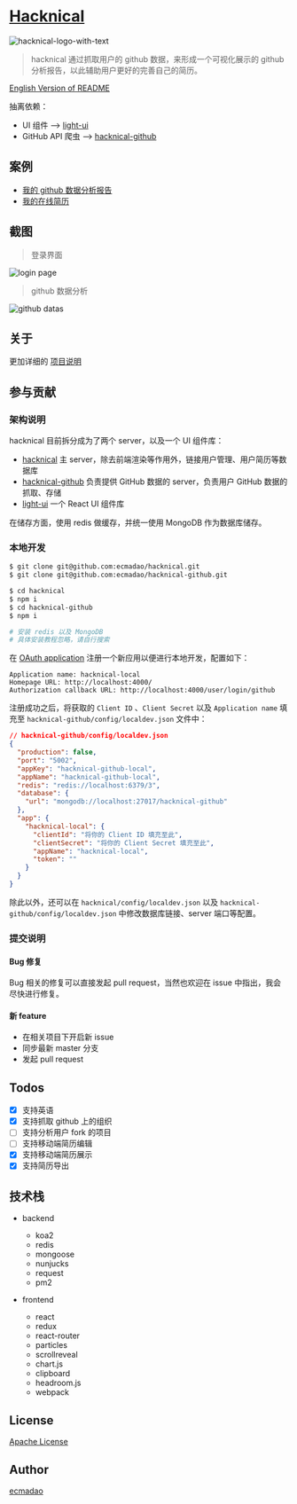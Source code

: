 # [Hacknical](http://hacknical.com?locale=zh)

![hacknical-logo-with-text](./screenshots/logos/hacknical-logo-large.png)

> hacknical 通过抓取用户的 github 数据，来形成一个可视化展示的 github 分析报告，以此辅助用户更好的完善自己的简历。

[English Version of README](../README.md)

抽离依赖：

- UI 组件 --> [light-ui](https://github.com/ecmadao/light-ui)
- GitHub API 爬虫 --> [hacknical-github](https://github.com/ecmadao/hacknical-github)

## 案例

- [我的 github 数据分析报告](http://hacknical.com/ecmadao/github)
- [我的在线简历](http://hacknical.com/ecmadao/resume)

## 截图

> 登录界面

![login page](./screenshots/login-zh.png)

> github 数据分析

![github datas](./screenshots/github-zh.png)

## 关于

更加详细的 [项目说明](./doc/ABOUT-zh.md)

## 参与贡献

### 架构说明

hacknical 目前拆分成为了两个 server，以及一个 UI 组件库：

- [hacknical](https://github.com/ecmadao/hacknical) 主 server，除去前端渲染等作用外，链接用户管理、用户简历等数据库
- [hacknical-github](https://github.com/ecmadao/hacknical-github) 负责提供 GitHub 数据的 server，负责用户 GitHub 数据的抓取、存储
- [light-ui](https://github.com/ecmadao/light-ui) 一个 React UI 组件库

在储存方面，使用 redis 做缓存，并统一使用 MongoDB 作为数据库储存。

### 本地开发

```bash
$ git clone git@github.com:ecmadao/hacknical.git
$ git clone git@github.com:ecmadao/hacknical-github.git

$ cd hacknical
$ npm i
$ cd hacknical-github
$ npm i

# 安装 redis 以及 MongoDB
# 具体安装教程忽略，请自行搜索
```

在 [OAuth application](https://github.com/settings/applications/new) 注册一个新应用以便进行本地开发，配置如下：

```text
Application name: hacknical-local
Homepage URL: http://localhost:4000/
Authorization callback URL: http://localhost:4000/user/login/github
```

注册成功之后，将获取的 `Client ID` 、`Client Secret` 以及 `Application name` 填充至 `hacknical-github/config/localdev.json` 文件中：

```json
// hacknical-github/config/localdev.json
{
  "production": false,
  "port": "5002",
  "appKey": "hacknical-github-local",
  "appName": "hacknical-github-local",
  "redis": "redis://localhost:6379/3",
  "database": {
    "url": "mongodb://localhost:27017/hacknical-github"
  },
  "app": {
    "hacknical-local": {
      "clientId": "将你的 Client ID 填充至此",
      "clientSecret": "将你的 Client Secret 填充至此",
      "appName": "hacknical-local",
      "token": ""
    }
  }
}
```

除此以外，还可以在 `hacknical/config/localdev.json` 以及 `hacknical-github/config/localdev.json` 中修改数据库链接、server 端口等配置。

### 提交说明

#### Bug 修复

Bug 相关的修复可以直接发起 pull request，当然也欢迎在 issue 中指出，我会尽快进行修复。

#### 新 feature

- 在相关项目下开启新 issue
- 同步最新 master 分支
- 发起 pull request

## Todos

- [x] 支持英语
- [x] 支持抓取 github 上的组织
- [ ] 支持分析用户 fork 的项目
- [ ] 支持移动端简历编辑
- [x] 支持移动端简历展示
- [x] 支持简历导出

## 技术栈

- backend

  - koa2
  - redis
  - mongoose
  - nunjucks
  - request
  - pm2

- frontend

  - react
  - redux
  - react-router
  - particles
  - scrollreveal
  - chart.js
  - clipboard
  - headroom.js
  - webpack

## License

[Apache License](./LICENSE)

## Author

[ecmadao](//github.com/ecmadao)
